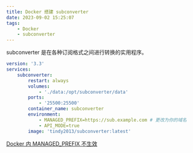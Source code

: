 ```yaml
---
title: Docker 搭建 subconverter
date: 2023-09-02 15:25:07
tags:
    - Docker
    - subconverter
---
```


subconverter 是在各种订阅格式之间进行转换的实用程序。

<!-- more -->

```yml
version: '3.3'
services:
    subconverter:
        restart: always
        volumes:
            - './data:/opt/subconverter/data'
        ports:
            - '25500:25500'
        container_name: subconverter
        environment:
            - MANAGED_PREFIX=https://sub.example.com # 更改为你的域名
            - API_MODE=true
        image: 'tindy2013/subconverter:latest'
```

[Docker 内 MANAGED_PREFIX 不生效]

[Docker 内 MANAGED_PREFIX 不生效]: https://github.com/tindy2013/subconverter/issues/321
